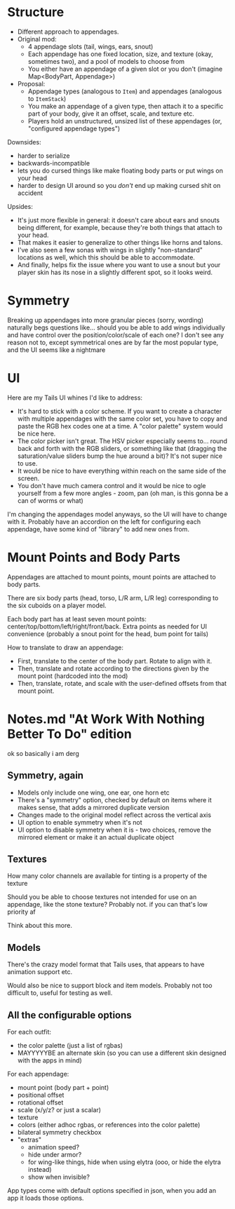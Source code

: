 # Structure

* Different approach to appendages.
* Original mod:
  * 4 appendage slots (tail, wings, ears, snout)
  * Each appendage has one fixed location, size, and texture (okay, sometimes two), and a pool of models to choose from
  * You either have an appendage of a given slot or you don't (imagine Map<BodyPart, Appendage>)
* Proposal:
  * Appendage types (analogous to `Item`) and appendages (analogous to `ItemStack`)
  * You make an appendage of a given type, then attach it to a specific part of your body, give it an offset, scale, and texture etc.
  * Players hold an unstructured, unsized list of these appendages (or, "configured appendage types")

Downsides:

* harder to serialize
* backwards-incompatible
* lets you do cursed things like make floating body parts or put wings on your head
* harder to design UI around so you *don't* end up making cursed shit on accident

Upsides:

* It's just more flexible in general: it doesn't care about ears and snouts being different, for example, because they're both things that attach to your head.
* That makes it easier to generalize to other things like horns and talons.
* I've also seen a few sonas with wings in slightly "non-standard" locations as well, which this should be able to accommodate.
* And finally, helps fix the issue where you want to use a snout but your player skin has its nose in a slightly different spot, so it looks weird.

# Symmetry

Breaking up appendages into more granular pieces (sorry, wording) naturally begs questions like... should you be able to add wings individually and have control over the position/color/scale of each one? I don't see any reason not to, except symmetrical ones are by far the most popular type, and the UI seems like a nightmare

# UI

Here are my Tails UI whines I'd like to address:

* It's hard to stick with a color scheme. If you want to create a character with multiple appendages with the same color set, you have to copy and paste the RGB hex codes one at a time. A "color palette" system would be nice here.
* The color picker isn't great. The HSV picker especially seems to... round back and forth with the RGB sliders, or something like that (dragging the saturation/value sliders bump the hue around a bit)? It's not super nice to use.
* It would be nice to have everything within reach on the same side of the screen.
* You don't have much camera control and it would be nice to ogle yourself from a few more angles - zoom, pan (oh man, is this gonna be a can of worms or what)

I'm changing the appendages model anyways, so the UI will have to change with it. Probably have an accordion on the left for configuring each appendage, have some kind of "library" to add new ones from.

# Mount Points and Body Parts

Appendages are attached to mount points, mount points are attached to body parts. 

There are six body parts (head, torso, L/R arm, L/R leg) corresponding to the six cuboids on a player model.

Each body part has at least seven mount points: center/top/bottom/left/right/front/back. Extra points as needed for UI convenience (probably a snout point for the head, bum point for tails)

How to translate to draw an appendage:

* First, translate to the center of the body part. Rotate to align with it.
* Then, translate and rotate according to the directions given by the mount point (hardcoded into the mod)
* Then, translate, rotate, and scale with the user-defined offsets from that mount point.

# Notes.md "At Work With Nothing Better To Do" edition

ok so basically i am derg

## Symmetry, again

* Models only include one wing, one ear, one horn etc
* There's a "symmetry" option, checked by default on items where it makes sense, that adds a mirrored duplicate version
* Changes made to the original model reflect across the vertical axis
* UI option to enable symmetry when it's not
* UI option to disable symmetry when it is - two choices, remove the mirrored element or make it an actual duplicate object

## Textures

How many color channels are available for tinting is a property of the texture

Should you be able to choose textures not intended for use on an appendage, like the stone texture? Probably not. if you can that's low priority af

Think about this more.

## Models

There's the crazy model format that Tails uses, that appears to have animation support etc.

Would also be nice to support block and item models. Probably not too difficult to, useful for testing as well.

## All the configurable options

For each outfit:

* the color palette (just a list of rgbas)
* MAYYYYYBE an alternate skin (so you can use a different skin designed with the apps in mind)

For each appendage:

* mount point (body part + point)
* positional offset
* rotational offset
* scale (x/y/z? or just a scalar)
* texture
* colors (either adhoc rgbas, or references into the color palette)
* bilateral symmetry checkbox
* "extras"
  * animation speed?
  * hide under armor?
  * for wing-like things, hide when using elytra (ooo, or hide the elytra instead)
  * show when invisible?

App types come with default options specified in json, when you add an app it loads those options.
